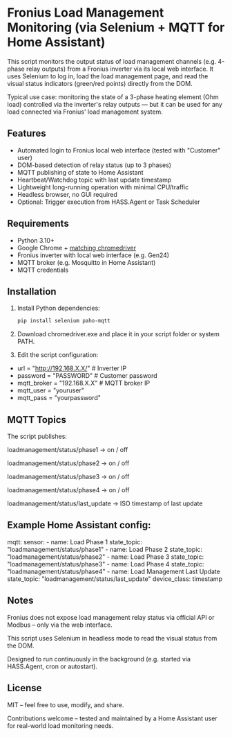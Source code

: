 # Fronius Load Management Monitoring (via Selenium + MQTT for Home Assistant)

This script monitors the output status of load management channels (e.g. 4-phase relay outputs) from a Fronius inverter via its local web interface. It uses Selenium to log in, load the load management page, and read the visual status indicators (green/red points) directly from the DOM.

Typical use case: monitoring the state of a 3-phase heating element (Ohm load) controlled via the inverter's relay outputs — but it can be used for any load connected via Fronius' load management system.

## Features

- Automated login to Fronius local web interface (tested with "Customer" user)
- DOM-based detection of relay status (up to 3 phases)
- MQTT publishing of state to Home Assistant
- Heartbeat/Watchdog topic with last update timestamp
- Lightweight long-running operation with minimal CPU/traffic
- Headless browser, no GUI required
- Optional: Trigger execution from HASS.Agent or Task Scheduler

## Requirements

- Python 3.10+
- Google Chrome + [matching chromedriver](https://chromedriver.chromium.org/downloads)
- Fronius inverter with local web interface (e.g. Gen24)
- MQTT broker (e.g. Mosquitto in Home Assistant)
- MQTT credentials

## Installation

1. Install Python dependencies:

   ```bash
   pip install selenium paho-mqtt

2. Download chromedriver.exe and place it in your script folder or system PATH.

3. Edit the script configuration:
- url = "http://192.168.X.X/"        # Inverter IP
- password = "PASSWORD"              # Customer password
- mqtt_broker = "192.168.X.X"        # MQTT broker IP
- mqtt_user = "youruser"
- mqtt_pass = "yourpassword"

## MQTT Topics
The script publishes:

loadmanagement/status/phase1 → on / off

loadmanagement/status/phase2 → on / off

loadmanagement/status/phase3 → on / off

loadmanagement/status/phase4 → on / off

loadmanagement/status/last_update → ISO timestamp of last update

## Example Home Assistant config:

mqtt:
  sensor:
    - name: Load Phase 1
      state_topic: "loadmanagement/status/phase1"
    - name: Load Phase 2
      state_topic: "loadmanagement/status/phase2"
    - name: Load Phase 3
      state_topic: "loadmanagement/status/phase3"
    - name: Load Phase 4
      state_topic: "loadmanagement/status/phase4"
    - name: Load Management Last Update
      state_topic: "loadmanagement/status/last_update"
      device_class: timestamp

## Notes
Fronius does not expose load management relay status via official API or Modbus – only via the web interface.

This script uses Selenium in headless mode to read the visual status from the DOM.

Designed to run continuously in the background (e.g. started via HASS.Agent, cron or autostart).

## License
MIT – feel free to use, modify, and share.

Contributions welcome – tested and maintained by a Home Assistant user for real-world load monitoring needs.